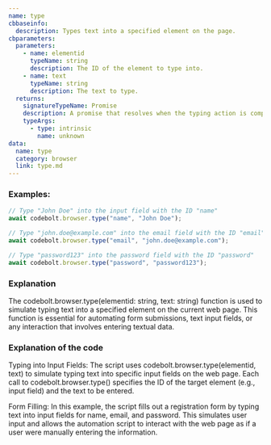 ```yaml
---
name: type
cbbaseinfo:
  description: Types text into a specified element on the page.
cbparameters:
  parameters:
    - name: elementid
      typeName: string
      description: The ID of the element to type into.
    - name: text
      typeName: string
      description: The text to type.
  returns:
    signatureTypeName: Promise
    description: A promise that resolves when the typing action is complete.
    typeArgs:
      - type: intrinsic
        name: unknown
data:
  name: type
  category: browser
  link: type.md
---
```

<CBBaseInfo/> 
 <CBParameters/>




### Examples: 

```js
// Type "John Doe" into the input field with the ID "name"
await codebolt.browser.type("name", "John Doe");

// Type "john.doe@example.com" into the email field with the ID "email"
await codebolt.browser.type("email", "john.doe@example.com");

// Type "password123" into the password field with the ID "password"
await codebolt.browser.type("password", "password123");

```

### Explanation


The codebolt.browser.type(elementid: string, text: string) function is used to simulate typing text into a specified element on the current web page. This function is essential for automating form submissions, text input fields, or any interaction that involves entering textual data.


### Explanation of the code
  

Typing into Input Fields: The script uses codebolt.browser.type(elementid, text) to simulate typing text into specific input fields on the web page. Each call to codebolt.browser.type() specifies the ID of the target element (e.g., input field) and the text to be entered.

Form Filling: In this example, the script fills out a registration form by typing text into input fields for name, email, and password. This simulates user input and allows the automation script to interact with the web page as if a user were manually entering the information.